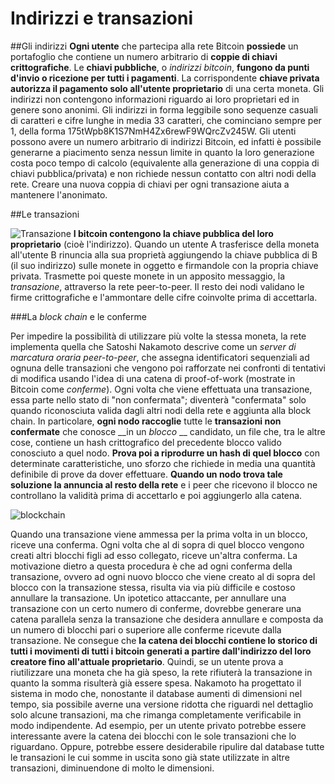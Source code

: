 # Indirizzi e transazioni

##Gli indirizzi
__Ogni utente__ che partecipa alla rete Bitcoin __possiede__ un portafoglio che contiene un numero arbitrario di __coppie di chiavi crittografiche__. Le __chiavi pubbliche__, o _indirizzi bitcoin_, __fungono da punti d'invio o ricezione per tutti i pagamenti__. La corrispondente __chiave privata autorizza il pagamento solo all'utente proprietario__ di una certa moneta. Gli indirizzi non contengono informazioni riguardo ai loro proprietari ed in genere sono anonimi. Gli indirizzi in forma leggibile sono sequenze casuali di caratteri e cifre lunghe in media 33 caratteri, che cominciano sempre per 1, della forma 175tWpb8K1S7NmH4Zx6rewF9WQrcZv245W. Gli utenti possono avere un numero arbitrario di indirizzi Bitcoin, ed infatti è possibile generarne a piacimento senza nessun limite in quanto la loro generazione costa poco tempo di calcolo (equivalente alla generazione di una coppia di chiavi pubblica/privata) e non richiede nessun contatto con altri nodi della rete. Creare una nuova coppia di chiavi per ogni transazione aiuta a mantenere l'anonimato.


##Le transazioni

![Transazione](http://www.businessmagazine.it/articoli/3710/digitalc2.jpg)
__I bitcoin contengono la chiave pubblica del loro proprietario__ (cioè l'indirizzo). Quando un utente A trasferisce della moneta all'utente B rinuncia alla sua proprietà aggiungendo la chiave pubblica di B (il suo indirizzo) sulle monete in oggetto e firmandole con la propria chiave privata. Trasmette poi queste monete in un apposito messaggio, la _transazione_, attraverso la rete peer-to-peer. Il resto dei nodi validano le firme crittografiche e l'ammontare delle cifre coinvolte prima di accettarla.

###La _block chain_ e le conferme

Per impedire la possibilità di utilizzare più volte la stessa moneta, la rete implementa quella che Satoshi Nakamoto descrive come un _server di marcatura oraria peer-to-peer_, che assegna identificatori sequenziali ad ognuna delle transazioni che vengono poi rafforzate nei confronti di tentativi di modifica usando l'idea di una catena di proof-of-work (mostrate in Bitcoin come _conferme_).
Ogni volta che viene effettuata una transazione, essa parte nello stato di "non confermata"; diventerà "confermata" solo quando riconosciuta valida dagli altri nodi della rete e aggiunta alla block chain.
In particolare, __ogni nodo raccoglie__ tutte le __transazioni non confermate__ che conosce __in un _blocco_ __ candidato, un file che, tra le altre cose, contiene un hash crittografico del precedente blocco valido conosciuto a quel nodo. __Prova poi a riprodurre un hash di quel blocco__ con determinate caratteristiche, uno sforzo che richiede in media una quantità definibile di prove da dover effettuare. __Quando un nodo trova tale soluzione la annuncia al resto della rete__ e i peer che ricevono il blocco ne controllano la validità prima di accettarlo e poi aggiungerlo alla catena.

![blockchain](http://www.bitcoinsecurity.org/wp-content/uploads/2012/07/block-chain.png)

Quando una transazione viene ammessa per la prima volta in un blocco, riceve una conferma. Ogni volta che al di sopra di quel blocco vengono creati altri blocchi figli ad esso collegato, riceve un'altra conferma.
La motivazione dietro a questa procedura è che ad ogni conferma della transazione, ovvero ad ogni nuovo blocco che viene creato al di sopra del blocco con la transazione stessa, risulta via via più difficile e costoso annullare la transazione. Un ipotetico attaccante, per annullare una transazione con un certo numero di conferme, dovrebbe generare una catena parallela senza la transazione che desidera annullare e composta da un numero di blocchi pari o superiore alle conferme ricevute dalla transazione.
Ne consegue che __la catena dei blocchi contiene lo storico di tutti i movimenti di tutti i bitcoin generati a partire dall'indirizzo del loro creatore fino all'attuale proprietario__. Quindi, se un utente prova a riutilizzare una moneta che ha già speso, la rete rifiuterà la transazione in quanto la somma risulterà già essere spesa.
Nakamoto ha progettato il sistema in modo che, nonostante il database aumenti di dimensioni nel tempo, sia possibile averne una versione ridotta che riguardi nel dettaglio solo alcune transazioni, ma che rimanga completamente verificabile in modo indipendente. Ad esempio, per un utente privato potrebbe essere interessante avere la catena dei blocchi con le sole transazioni che lo riguardano. Oppure, potrebbe essere desiderabile ripulire dal database tutte le transazioni le cui somme in uscita sono già state utilizzate in altre transazioni, diminuendone di molto le dimensioni.

